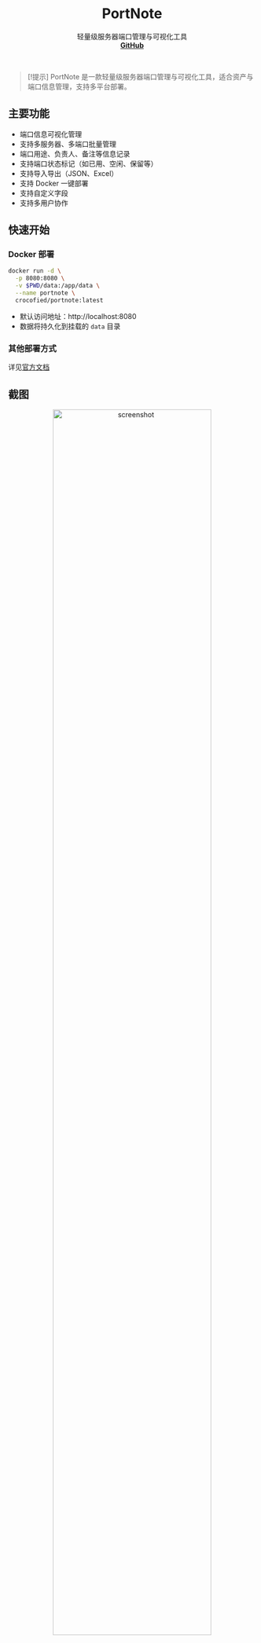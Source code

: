 <div align="center">
    <h1><b>PortNote</b></h1>
    <p>
        轻量级服务器端口管理与可视化工具
        <br />
        <a href="https://github.com/crocofied/PortNote"><strong>GitHub</strong></a>
    </p>
</div>
<br />

> [!提示]
> PortNote 是一款轻量级服务器端口管理与可视化工具，适合资产与端口信息管理，支持多平台部署。

## 主要功能
- 端口信息可视化管理
- 支持多服务器、多端口批量管理
- 端口用途、负责人、备注等信息记录
- 支持端口状态标记（如已用、空闲、保留等）
- 支持导入导出（JSON、Excel）
- 支持 Docker 一键部署
- 支持自定义字段
- 支持多用户协作

## 快速开始
### Docker 部署
```bash
docker run -d \
  -p 8080:8080 \
  -v $PWD/data:/app/data \
  --name portnote \
  crocofied/portnote:latest
```
- 默认访问地址：http://localhost:8080
- 数据将持久化到挂载的 `data` 目录

### 其他部署方式
详见[官方文档](https://github.com/crocofied/PortNote/blob/main/README.md)

## 截图
<p align="center">
<img alt="screenshot" src="https://raw.githubusercontent.com/crocofied/PortNote/main/docs/images/portnote-main.png" width="80%">
</p>

## 常见问题 FAQ
- **Q: 支持哪些平台？**
  A: 支持 Docker、Linux、Windows、MacOS。
- **Q: 如何备份数据？**
  A: 数据默认保存在挂载的 data 目录，直接备份该目录即可。
- **Q: 支持多用户协作吗？**
  A: 支持，可为不同用户分配不同权限。
- **Q: 支持自定义端口字段吗？**
  A: 支持，可在设置中自定义字段。

## 相关链接
- GitHub: https://github.com/crocofied/PortNote
- 官方文档: https://github.com/crocofied/PortNote/blob/main/README.md 
